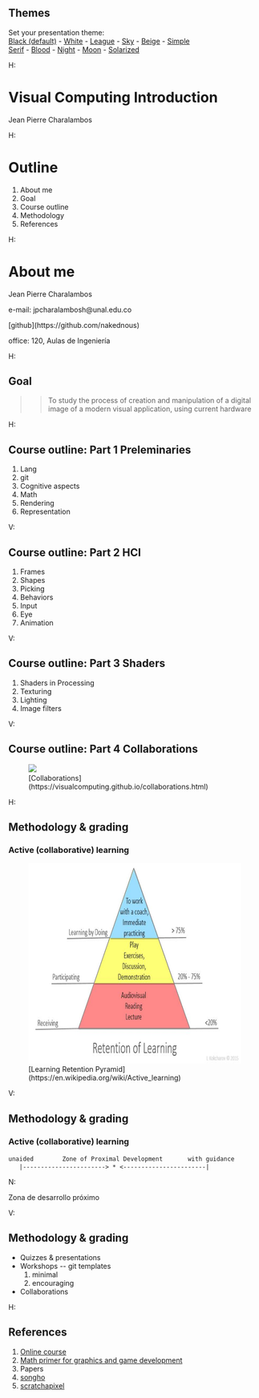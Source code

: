 <section id="themes">
	<h2>Themes</h2>
		<p>
			Set your presentation theme: <br>
			<!-- Hacks to swap themes after the page has loaded. Not flexible and only intended for the reveal.js demo deck. -->
                        <a href="#" onclick="document.getElementById('theme').setAttribute('href','css/theme/black.css'); return false;">Black (default)</a> -
			<a href="#" onclick="document.getElementById('theme').setAttribute('href','css/theme/white.css'); return false;">White</a> -
			<a href="#" onclick="document.getElementById('theme').setAttribute('href','css/theme/league.css'); return false;">League</a> -
			<a href="#" onclick="document.getElementById('theme').setAttribute('href','css/theme/sky.css'); return false;">Sky</a> -
			<a href="#" onclick="document.getElementById('theme').setAttribute('href','css/theme/beige.css'); return false;">Beige</a> -
			<a href="#" onclick="document.getElementById('theme').setAttribute('href','css/theme/simple.css'); return false;">Simple</a> <br>
			<a href="#" onclick="document.getElementById('theme').setAttribute('href','css/theme/serif.css'); return false;">Serif</a> -
			<a href="#" onclick="document.getElementById('theme').setAttribute('href','css/theme/blood.css'); return false;">Blood</a> -
			<a href="#" onclick="document.getElementById('theme').setAttribute('href','css/theme/night.css'); return false;">Night</a> -
			<a href="#" onclick="document.getElementById('theme').setAttribute('href','css/theme/moon.css'); return false;">Moon</a> -
			<a href="#" onclick="document.getElementById('theme').setAttribute('href','css/theme/solarized.css'); return false;">Solarized</a>
		</p>
</section>

H:

# Visual Computing Introduction

Jean Pierre Charalambos

H:

# Outline

1. About me <!-- .element: class="fragment" data-fragment-index="1"-->
2. Goal <!-- .element: class="fragment" data-fragment-index="2"-->
3. Course outline <!-- .element: class="fragment" data-fragment-index="3"-->
4. Methodology <!-- .element: class="fragment" data-fragment-index="4"-->
5. References <!-- .element: class="fragment" data-fragment-index="5"-->

H:

# About me

Jean Pierre Charalambos
<p>
e-mail: jpcharalambosh@unal.edu.co
<p>
[github](https://github.com/nakednous)
<p>
office: 120, Aulas de Ingeniería

H:

## Goal

>> To study the process of creation and manipulation of a digital image of a modern visual application, using current hardware

H:

## Course outline: Part 1 Preleminaries

1. Lang
2. git
3. Cognitive aspects
4. Math
5. Rendering
6. Representation

V:

## Course outline: Part 2 HCI

1. Frames
2. Shapes
3. Picking
4. Behaviors
5. Input
6. Eye
7. Animation

V:

## Course outline: Part 3 Shaders

1. Shaders in Processing
2. Texturing
3. Lighting
4. Image filters

V:

## Course outline: Part 4 Collaborations

<!--- https://visualcomputing.github.io/collaborations.html --->

<figure>
    <img height="400" src="fig/collaborations.jpg">
    <figcaption>[Collaborations](https://visualcomputing.github.io/collaborations.html)</figcaption>
</figure>

H:

## Methodology & grading
### Active (collaborative) learning

<figure>
    <img height="400" src="fig/lrp.jpg">
    <figcaption>[Learning Retention Pyramid](https://en.wikipedia.org/wiki/Active_learning)</figcaption>
</figure>

V:

## Methodology & grading
### Active (collaborative) learning
               
 
    unaided        Zone of Proximal Development       with guidance
       |-----------------------> * <-----------------------|
                
N:

Zona de desarrollo próximo
               
V:

## Methodology & grading

* Quizzes & presentations
* Workshops -- git templates
    1. minimal
    2. encouraging
* Collaborations

H:

## References

1. [Online course](https://github.com/VisualComputing)
2. [Math primer for graphics and game development](https://tfetimes.com/wp-content/uploads/2015/04/F.Dunn-I.Parberry-3D-Math-Primer-for-Graphics-and-Game-Development.pdf)
3. Papers
4. [songho](http://www.songho.ca/opengl/)
5. [scratchapixel](https://www.scratchapixel.com/)
